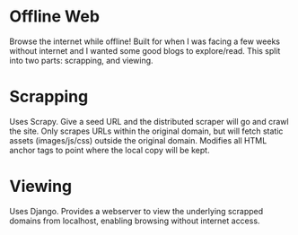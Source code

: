 # Offline Web

Browse the internet while offline! Built for when I was facing a few weeks without internet and I wanted some good blogs to explore/read. This split into two parts: scrapping, and viewing.


# Scrapping

Uses Scrapy. Give a seed URL and the distributed scraper will go and crawl the site. Only scrapes URLs within the original domain, but will fetch static assets (images/js/css) outside the original domain. Modifies all HTML anchor tags to point where the local copy will be kept.

# Viewing

Uses Django. Provides a webserver to view the underlying scrapped domains from localhost, enabling browsing without internet access.



